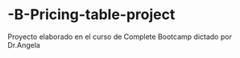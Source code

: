 # -B-Pricing-table-project
Proyecto elaborado en el curso de Complete Bootcamp dictado por Dr.Angela
